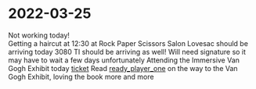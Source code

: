 # 2022-03-25
Not working today!  
Getting a haircut at 12:30 at Rock Paper Scissors Salon
Lovesac should be arriving today
3080 TI should be arriving as well! Will need signature so it may have to wait a few days unfortunately
Attending the Immersive Van Gogh Exhibit today [ticket](van_gogh_tickets.pdf)
Read [ready_player_one](ready_player_one.md) on the way to the Van Gogh Exhibit, loving the book more and more